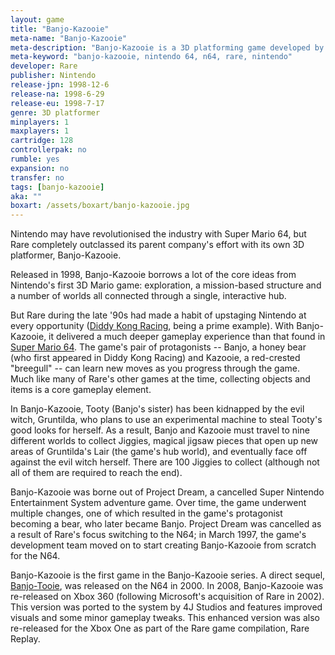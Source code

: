 ```yaml
---
layout: game
title: "Banjo-Kazooie"
meta-name: "Banjo-Kazooie"
meta-description: "Banjo-Kazooie is a 3D platforming game developed by Rare for the Nintendo 64. It is the first game in the Banjo-Kazooie series."
meta-keyword: "banjo-kazooie, nintendo 64, n64, rare, nintendo"
developer: Rare
publisher: Nintendo
release-jpn: 1998-12-6
release-na: 1998-6-29
release-eu: 1998-7-17
genre: 3D platformer
minplayers: 1
maxplayers: 1
cartridge: 128
controllerpak: no
rumble: yes
expansion: no
transfer: no
tags: [banjo-kazooie]
aka: ""
boxart: /assets/boxart/banjo-kazooie.jpg
---
```

Nintendo may have revolutionised the industry with Super Mario 64, but Rare completely outclassed its parent company's effort with its own 3D platformer, Banjo-Kazooie.

Released in 1998, Banjo-Kazooie borrows a lot of the core ideas from Nintendo's first 3D Mario game: exploration, a mission-based structure and a number of worlds all connected through a single, interactive hub.

But Rare during the late '90s had made a habit of upstaging Nintendo at every opportunity ([Diddy Kong Racing](/games/diddy-kong-racing.html), being a prime example). With Banjo-Kazooie, it delivered a much deeper gameplay experience than that found in [Super Mario 64](/games/super-mario-64.html). The game's pair of protagonists -- Banjo, a honey bear (who first appeared in Diddy Kong Racing) and Kazooie, a red-crested "breegull" -- can learn new moves as you progress through the game. Much like many of Rare's other games at the time, collecting objects and items is a core gameplay element.

In Banjo-Kazooie, Tooty (Banjo's sister) has been kidnapped by the evil witch, Gruntilda, who plans to use an experimental machine to steal Tooty's good looks for herself. As a result, Banjo and Kazooie must travel to nine different worlds to collect Jiggies, magical jigsaw pieces that open up new areas of Gruntilda's Lair (the game's hub world), and eventually face off against the evil witch herself. There are 100 Jiggies to collect (although not all of them are required to reach the end).

Banjo-Kazooie was borne out of Project Dream, a cancelled Super Nintendo Entertainment System adventure game. Over time, the game underwent multiple changes, one of which resulted in the game's protagonist becoming a bear, who later became Banjo. Project Dream was cancelled as a result of Rare's focus switching to the N64; in March 1997, the game's development team moved on to start creating Banjo-Kazooie from scratch for the N64.

Banjo-Kazooie is the first game in the Banjo-Kazooie series. A direct sequel, [Banjo-Tooie](/games/banjo-tooie.html), was released on the N64 in 2000. In 2008, Banjo-Kazooie was re-released on Xbox 360 (following Microsoft's acquisition of Rare in 2002). This version was ported to the system by 4J Studios and features improved visuals and some minor gameplay tweaks. This enhanced version was also re-released for the Xbox One as part of the Rare game compilation, Rare Replay.
